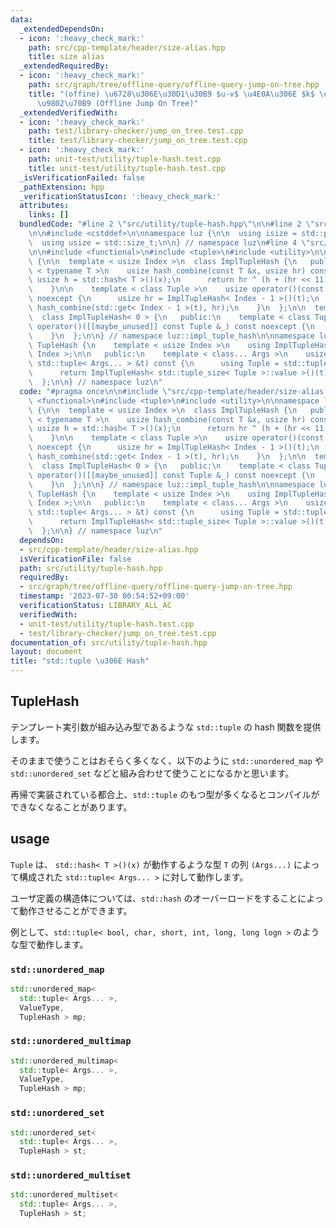 ```yaml
---
data:
  _extendedDependsOn:
  - icon: ':heavy_check_mark:'
    path: src/cpp-template/header/size-alias.hpp
    title: size alias
  _extendedRequiredBy:
  - icon: ':heavy_check_mark:'
    path: src/graph/tree/offline-query/offline-query-jump-on-tree.hpp
    title: "(offine) \u6728\u306E\u30D1\u30B9 $u-v$ \u4E0A\u306E $k$ \u756A\u76EE\u306E\
      \u9802\u70B9 (Offline Jump On Tree)"
  _extendedVerifiedWith:
  - icon: ':heavy_check_mark:'
    path: test/library-checker/jump_on_tree.test.cpp
    title: test/library-checker/jump_on_tree.test.cpp
  - icon: ':heavy_check_mark:'
    path: unit-test/utility/tuple-hash.test.cpp
    title: unit-test/utility/tuple-hash.test.cpp
  _isVerificationFailed: false
  _pathExtension: hpp
  _verificationStatusIcon: ':heavy_check_mark:'
  attributes:
    links: []
  bundledCode: "#line 2 \"src/utility/tuple-hash.hpp\"\n\n#line 2 \"src/cpp-template/header/size-alias.hpp\"\
    \n\n#include <cstddef>\n\nnamespace luz {\n\n  using isize = std::ptrdiff_t;\n\
    \  using usize = std::size_t;\n\n} // namespace luz\n#line 4 \"src/utility/tuple-hash.hpp\"\
    \n\n#include <functional>\n#include <tuple>\n#include <utility>\n\nnamespace luz::impl_tuple_hash\
    \ {\n\n  template < usize Index >\n  class ImplTupleHash {\n   public:\n    template\
    \ < typename T >\n    usize hash_combine(const T &x, usize hr) const {\n     \
    \ usize h = std::hash< T >()(x);\n      return hr ^ (h + (hr << 11) + (hr >> 13));\n\
    \    }\n\n    template < class Tuple >\n    usize operator()(const Tuple &t) const\
    \ noexcept {\n      usize hr = ImplTupleHash< Index - 1 >()(t);\n      return\
    \ hash_combine(std::get< Index - 1 >(t), hr);\n    }\n  };\n\n  template <>\n\
    \  class ImplTupleHash< 0 > {\n   public:\n    template < class Tuple >\n    usize\
    \ operator()([[maybe_unused]] const Tuple &_) const noexcept {\n      return 0;\n\
    \    }\n  };\n\n} // namespace luz::impl_tuple_hash\n\nnamespace luz {\n\n  class\
    \ TupleHash {\n    template < usize Index >\n    using ImplTupleHash = impl_tuple_hash::ImplTupleHash<\
    \ Index >;\n\n   public:\n    template < class... Args >\n    usize operator()(const\
    \ std::tuple< Args... > &t) const {\n      using Tuple = std::tuple< Args... >;\n\
    \      return ImplTupleHash< std::tuple_size< Tuple >::value >()(t);\n    }\n\
    \  };\n\n} // namespace luz\n"
  code: "#pragma once\n\n#include \"src/cpp-template/header/size-alias.hpp\"\n\n#include\
    \ <functional>\n#include <tuple>\n#include <utility>\n\nnamespace luz::impl_tuple_hash\
    \ {\n\n  template < usize Index >\n  class ImplTupleHash {\n   public:\n    template\
    \ < typename T >\n    usize hash_combine(const T &x, usize hr) const {\n     \
    \ usize h = std::hash< T >()(x);\n      return hr ^ (h + (hr << 11) + (hr >> 13));\n\
    \    }\n\n    template < class Tuple >\n    usize operator()(const Tuple &t) const\
    \ noexcept {\n      usize hr = ImplTupleHash< Index - 1 >()(t);\n      return\
    \ hash_combine(std::get< Index - 1 >(t), hr);\n    }\n  };\n\n  template <>\n\
    \  class ImplTupleHash< 0 > {\n   public:\n    template < class Tuple >\n    usize\
    \ operator()([[maybe_unused]] const Tuple &_) const noexcept {\n      return 0;\n\
    \    }\n  };\n\n} // namespace luz::impl_tuple_hash\n\nnamespace luz {\n\n  class\
    \ TupleHash {\n    template < usize Index >\n    using ImplTupleHash = impl_tuple_hash::ImplTupleHash<\
    \ Index >;\n\n   public:\n    template < class... Args >\n    usize operator()(const\
    \ std::tuple< Args... > &t) const {\n      using Tuple = std::tuple< Args... >;\n\
    \      return ImplTupleHash< std::tuple_size< Tuple >::value >()(t);\n    }\n\
    \  };\n\n} // namespace luz\n"
  dependsOn:
  - src/cpp-template/header/size-alias.hpp
  isVerificationFile: false
  path: src/utility/tuple-hash.hpp
  requiredBy:
  - src/graph/tree/offline-query/offline-query-jump-on-tree.hpp
  timestamp: '2023-07-30 00:54:52+09:00'
  verificationStatus: LIBRARY_ALL_AC
  verifiedWith:
  - unit-test/utility/tuple-hash.test.cpp
  - test/library-checker/jump_on_tree.test.cpp
documentation_of: src/utility/tuple-hash.hpp
layout: document
title: "std::tuple \u306E Hash"
---
```


## TupleHash
テンプレート実引数が組み込み型であるような `std::tuple` の hash 関数を提供します。

そのままで使うことはおそらく多くなく、以下のように `std::unordered_map` や `std::unordered_set` などと組み合わせて使うことになるかと思います。

再帰で実装されている都合上、`std::tuple` のもつ型が多くなるとコンパイルができなくなることがあります。

## usage
`Tuple` は、 `std::hash< T >()(x)` が動作するような型 `T` の列 `(Args...)` によって構成された `std::tuple< Args... >` に対して動作します。

ユーザ定義の構造体については、`std::hash` のオーバーロードをすることによって動作させることができます。

例として、`std::tuple< bool, char, short, int, long, long logn >` のような型で動作します。

### `std::unordered_map`
```cpp
std::unordered_map<
  std::tuple< Args... >,
  ValueType,
  TupleHash > mp;
```

### `std::unordered_multimap`
```cpp
std::unordered_multimap<
  std::tuple< Args... >,
  ValueType,
  TupleHash > mp;
```

### `std::unordered_set`
```cpp
std::unordered_set<
  std::tuple< Args... >,
  TupleHash > st;
```

### `std::unordered_multiset`
```cpp
std::unordered_multiset<
  std::tuple< Args... >,
  TupleHash > st;
```
